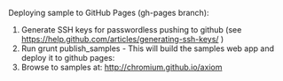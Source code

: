 Deploying sample to GitHub Pages (gh-pages branch):

1. Generate SSH keys for passwordless pushing to github (see https://help.github.com/articles/generating-ssh-keys/ )
2. Run grunt publish_samples - This will build the samples web app and deploy it to github pages:
3. Browse to samples at: http://chromium.github.io/axiom
